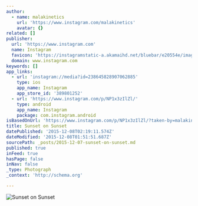 ```yaml
---
author:
  - name: malakinetics
    url: 'https://www.instagram.com/malakinetics'
    avatar: {}
related: []
publisher:
  url: 'https://www.instagram.com'
  name: Instagram
  favicon: 'https://instagramstatic-a.akamaihd.net/bluebar/e20554e/images/ico/favicon.ico'
  domain: www.instagram.com
keywords: []
app_links:
  - url: 'instagram://media?id=238645828907062885'
    type: ios
    app_name: Instagram
    app_store_id: '389801252'
  - url: 'https://www.instagram.com/p/NP1x3zIlZl/'
    type: android
    app_name: Instagram
    package: com.instagram.android
isBasedOnUrl: 'https://www.instagram.com/p/NP1x3zIlZl/?taken-by=malakinetics'
title: Sunset on Sunset
datePublished: '2015-12-08T02:19:11.574Z'
dateModified: '2015-12-08T01:51:51.687Z'
sourcePath: _posts/2015-12-07-sunset-on-sunset.md
published: true
inFeed: true
hasPage: false
inNav: false
_type: Photograph
_context: 'http://schema.org'

---
```

![Sunset on Sunset](https://scontent.cdninstagram.com/hphotos-xfa1/t51.2885-15/e15/11142331_858890010813363_1831990664_n.jpg)